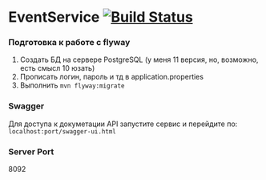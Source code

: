 # EventService [![Build Status](https://travis-ci.org/NCEC20182019/EventService.svg?branch=master)](https://travis-ci.org/NCEC20182019/EventService)
### Подготовка к работе с flyway
1. Создать БД на сервере PostgreSQL (у меня 11 версия, но, возможно, есть смысл 10 юзать)
2. Прописать логин, пароль и тд в application.properties
3. Выполнить `mvn flyway:migrate`
### Swagger
Для доступа к докуметации API запустите сервис и перейдите по: `localhost:port/swagger-ui.html`
### Server Port
8092